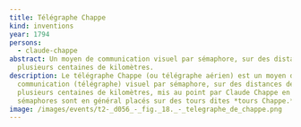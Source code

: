 ```yaml
---
title: Télégraphe Chappe
kind: inventions
year: 1794
persons:
  - claude-chappe
abstract: Un moyen de communication visuel par sémaphore, sur des distances de
  plusieurs centaines de kilomètres.
description: Le télégraphe Chappe (ou télégraphe aérien) est un moyen de
  communication (télégraphe) visuel par sémaphore, sur des distances de
  plusieurs centaines de kilomètres, mis au point par Claude Chappe en 1794. Les
  sémaphores sont en général placés sur des tours dites *tours Chappe.*
image: /images/events/t2-_d056_-_fig._18._-_telegraphe_de_chappe.png
---
```

